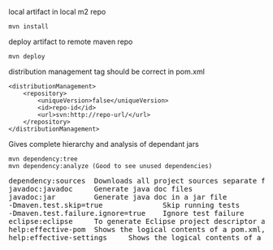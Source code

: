 local artifact in local m2 repo

    mvn install
    
deploy artifact to remote maven repo

    mvn deploy
    
distribution management tag should be correct in pom.xml

	<distributionManagement>
		<repository>
			<uniqueVersion>false</uniqueVersion>
			<id>repo-id</id>
			<url>svn:http://repo-url/</url>
		</repository>
	</distributionManagement>
	
Gives complete hierarchy and analysis of dependant jars
	
    mvn dependency:tree
    mvn dependency:analyze (Good to see unused dependencies)

<pre>
dependency:sources 	Downloads all project sources separate from IDE project creation. Execute from root of parent project, then have your sources sync'd up in IDE.
javadoc:javadoc 	Generate java doc files
javadoc:jar      	Generate java doc in a jar file
-Dmaven.test.skip=true          	Skip running tests
-Dmaven.test.failure.ignore=true 	Ignore test failure
eclipse:eclipse 	To generate Eclipse project descriptor after configuring the dependencies in pom.xml
help:effective-pom 	Shows the logical contents of a pom.xml, including contents inherited from the parent pom.xml, up to and including the Maven super POM.
help:effective-settings 	Shows the logical contents of a settings.xml, including contents of proxy, profile... 
</pre>
